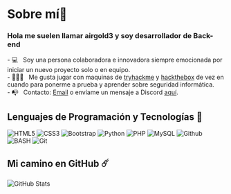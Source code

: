 # Sobre mí👋
<h3> Hola me suelen llamar airgold3 y soy desarrollador de Back-end</h3>
- 💻 &nbsp; Soy una persona colaboradora e innovadora siempre emocionada por iniciar un nuevo proyecto solo o en equipo. <br>
- 👨🏽‍💻 &nbsp; Me gusta jugar con maquinas de <a href="https://tryhackme.com/p/airgold3">tryhackme</a> y <a href="https://hackthebox.eu">hackthebox</a> de vez en cuando para ponerme a prueba y aprender sobre seguridad informática. <br>
- 📭 &nbsp; Contacto: <a href="mailto:contact@airgold3yt@gmail.com"> Email</a> o envíame un mensaje a Discord <a href="https://discord.com/users/447097485471514626">aquí</a>.

## Lenguajes de Programación y Tecnologías 🚀
![HTML5](https://img.shields.io/badge/HTML5-E34F26?style=for-the-badge&logo=html5&logoColor=white)
![CSS3](https://img.shields.io/badge/CSS3-1572B6?style=for-the-badge&logo=css3&logoColor=white)
![Bootstrap](https://img.shields.io/badge/Bootstrap-563D7C?style=for-the-badge&logo=bootstrap&logoColor=white)
![Python](https://img.shields.io/badge/Python-306998?style=for-the-badge&logo=python&logoColor=FFFF00)
![PHP](https://img.shields.io/badge/Php-484c89?style=for-the-badge&logo=php&logoColor=white&logoColor=black)
![MySQL](https://img.shields.io/badge/-MySQL-orange?style=for-the-badge&logo=mysql&logoColor=000)
![Github](https://img.shields.io/badge/-GITHUB-black?style=for-the-badge&logo=Github&logoColor=fff)
![BASH](https://img.shields.io/badge/Bash%20-%23121011.svg?style=for-the-badge&logo=gnu-bash&logoColor=lime)
![Git](https://img.shields.io/badge/-Git-181717?style=for-the-badge&logo=git)
<!--![JavaScript](https://img.shields.io/badge/JavaScript-FFFF00?style=for-the-badge&logo=javascript&logoColor=black)-->
## Mi camino en GitHub ☄️
![GitHub Stats](https://github-readme-stats.vercel.app/api?username=Airgold3&theme=tokyonight&text_color=fff)
